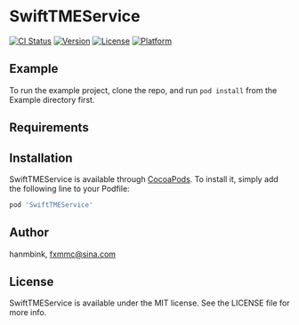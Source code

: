 # SwiftTMEService

[![CI Status](https://img.shields.io/travis/hanmbink/SwiftTMEService.svg?style=flat)](https://travis-ci.org/hanmbink/SwiftTMEService)
[![Version](https://img.shields.io/cocoapods/v/SwiftTMEService.svg?style=flat)](https://cocoapods.org/pods/SwiftTMEService)
[![License](https://img.shields.io/cocoapods/l/SwiftTMEService.svg?style=flat)](https://cocoapods.org/pods/SwiftTMEService)
[![Platform](https://img.shields.io/cocoapods/p/SwiftTMEService.svg?style=flat)](https://cocoapods.org/pods/SwiftTMEService)

## Example

To run the example project, clone the repo, and run `pod install` from the Example directory first.

## Requirements

## Installation

SwiftTMEService is available through [CocoaPods](https://cocoapods.org). To install
it, simply add the following line to your Podfile:

```ruby
pod 'SwiftTMEService'
```

## Author

hanmbink, fxmmc@sina.com

## License

SwiftTMEService is available under the MIT license. See the LICENSE file for more info.
